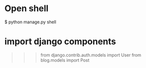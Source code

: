 # Open shell
$ python manage.py shell

# import django components
>>> from django.contrib.auth.models import User
>>> from blog.models import Post